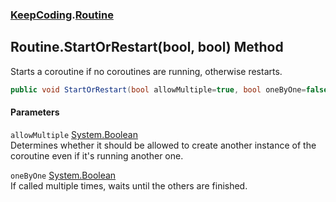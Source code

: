 ### [KeepCoding](KeepCoding.md 'KeepCoding').[Routine](KeepCoding_Routine.md 'KeepCoding.Routine')
## Routine.StartOrRestart(bool, bool) Method
Starts a coroutine if no coroutines are running, otherwise restarts.  
```csharp
public void StartOrRestart(bool allowMultiple=true, bool oneByOne=false);
```
#### Parameters
<a name='KeepCoding_Routine_StartOrRestart(bool_bool)_allowMultiple'></a>
`allowMultiple` [System.Boolean](https://docs.microsoft.com/en-us/dotnet/api/System.Boolean 'System.Boolean')  
Determines whether it should be allowed to create another instance of the coroutine even if it's running another one.
  
<a name='KeepCoding_Routine_StartOrRestart(bool_bool)_oneByOne'></a>
`oneByOne` [System.Boolean](https://docs.microsoft.com/en-us/dotnet/api/System.Boolean 'System.Boolean')  
If called multiple times, waits until the others are finished.
  
